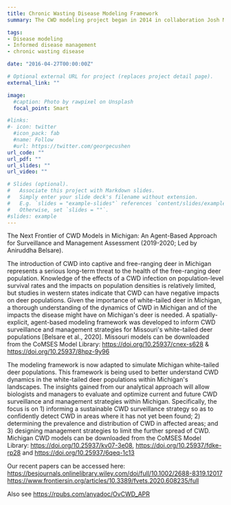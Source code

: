 ```yaml
---
title: Chronic Wasting Disease Modeling Framework
summary: The CWD modeling project began in 2014 in collaboration Josh Millspaugh (University of Montana), Matt Gompper (University of Missouri, now New Mexico State University) and Missouri Department of Conservation. We developed an agent-based modeling framework for assessing the efficacy of harvest-based disease surveillance in white-tailed deer populations of Missouri. We also developed a spatially-explicit, agent-based model of chronic wasting disease transmission dynamics. This model is being used to assess the rate of CWD spread in Missouri, as well as to evaluate alternate management strategies to limit the spread of CWD. The CWD Modeling Framework was subsequently (2019-2021) adapted to simulate Michigan white-tailed deer populations and then applied to assess alternate harvest strategies for their impact on CWD spread. Currently, I am collaborating with Atle Mysterud (University of Oslo) and Hildegunn Viljugrein (Norwegian Veterinary Institute) to apply the modeling framework to reindeer populations, and we are evaluating surveillance and harvest strategies to better mitigate the threat of newly introduced CWD in the reindeer populations of Norway.

tags:
- Disease modeling
- Informed disease management
- chronic wasting disease

date: "2016-04-27T00:00:00Z"

# Optional external URL for project (replaces project detail page).
external_link: ""

image:
  #caption: Photo by rawpixel on Unsplash
  focal_point: Smart

#links:
#- icon: twitter
  #icon_pack: fab
  #name: Follow
  #url: https://twitter.com/georgecushen
url_code: ""
url_pdf: ""
url_slides: ""
url_video: ""

# Slides (optional).
#   Associate this project with Markdown slides.
#   Simply enter your slide deck's filename without extension.
#   E.g. `slides = "example-slides"` references `content/slides/example-slides.md`.
#   Otherwise, set `slides = ""`.
#slides: example
---
```


The Next Frontier of CWD Models in Michigan: An Agent-Based Approach for Surveillance and Management Assessment (2019-2020; Led by Aniruddha Belsare).

The introduction of CWD into captive and free-ranging deer in Michigan represents a serious long-term threat to the health of the free-ranging deer population. Knowledge of the effects of a CWD infection on population-level survival rates and the impacts on population densities is relatively limited, but studies in western states indicate that CWD can have negative impacts on deer populations.
Given the importance of white-tailed deer in Michigan, a thorough understanding of the dynamics of CWD in Michigan and of the impacts the disease might have on Michigan's deer is needed. A spatially-explicit, agent-based modeling framework was developed to inform CWD surveillance and management strategies for Missouri's white-tailed deer populations [Belsare et al., 2020]. Missouri models can be downloaded from the CoMSES Model Library: https://doi.org/10.25937/cnex-s628 & https://doi.org/10.25937/8hpz-9y96

The modeling framework is now adapted to simulate Michigan white-tailed deer populations. This framework is being used to better understand CWD dynamics in the white-tailed deer populations within Michigan's landscapes. The insights gained from our analytical approach will allow biologists and managers to evaluate and optimize current and future CWD surveillance and management strategies within Michigan. Specifically, the focus is on 1) informing a sustainable CWD surveillance strategy so as to confidently detect CWD in areas where it has not yet been found; 2) determining the prevalence and distribution of CWD in affected areas; and 3) designing management strategies to limit the further spread of CWD. Michigan CWD models can be downloaded from the CoMSES Model Library: https://doi.org/10.25937/kv07-3e08,  https://doi.org/10.25937/fdke-rp28 and https://doi.org/10.25937/6qeq-1c13

Our recent papers can be accessed here: https://besjournals.onlinelibrary.wiley.com/doi/full/10.1002/2688-8319.12017
https://www.frontiersin.org/articles/10.3389/fvets.2020.608235/full

Also see https://rpubs.com/anyadoc/OvCWD_APR
